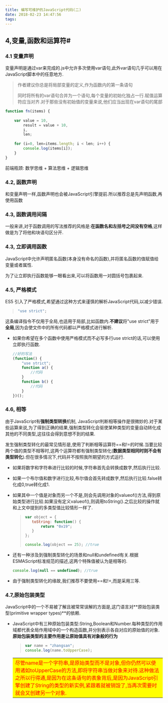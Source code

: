```yaml
---
title: 编写可维护的JavaScript代码(二)
date: 2018-02-23 14:47:56
tags:
---
```


## 4,变量,函数和运算符#

### 4.1 变量声明

变量声明是通过var来完成的.js中允许多次使用var语句,此外var语句几乎可以用在JavaScript脚本中的任意地方.

>作者建议你总是将局部变量的定义,作为函数内的第一条语句
>
>同时将所有的var语句合并为一个语句,每个变量的初始化独占一行.赋值运算符应当对齐.对于那些没有初始值的变量来说,他们应当出现在var语句的尾部

````js
function fn(items) {
    
    var value = 10,
        result = value + 10,
        i,
        len;
    
    for (i=0, len=items.length; i < len; i++) {
        console.log(items[i]);
    }
}
````

前端瓶颈:    数学思维   +   算法思维   +  逻辑思维

### 4.2, 函数声明

和变量声明一样,函数声明也会被JavaScript引擎提前.所以推荐总是先声明函数,再使用函数

### 4.3, 函数调用间隔

一般来讲,对于函数调用的写法推荐的风格是:**在函数名和左括号之间没有空格**,这样做是为了将他和块语句区分开.

### 4.3, 立即调用函数

JavaScript中允许声明匿名函数(本身没有命名的函数),并将匿名函数的值赋值给变量或者属性.

为了让立即执行函数能够一眼看出来,可以将函数用一对圆括号包裹起来.

### 4.5, 严格模式

ES5 引入了严格模式,希望通过这种方式来谨慎的解析JavaScript代码,以减少错误.

>```js
>"use strict";
>```

这条编译指令不仅用于全局,也适用于局部,比如函数内.**不建议**将"use strict"用于**全局**,因为会使文件中的所有代码都以严格模式进行解析.

* 如果你希望在多个函数中使用严格模式而不必写多行use strict的话,可以使用立即执行函数.

  ````js
  //好的写法
  (function() {
      "use strict";
      function a() {
          //代码
      }
      function b() {
          //代码
      }
  })();
  ````

  

### 4.6, 相等

由于JavaScript有**强制类型转换**机制, JavaScript判断相等操作是很微妙的.对于某些运算来说,为了得到正确的结果,强制类型转化会驱使某种类型的变量自动转化成其他的不同类型,这往往会得到意想不到的结果.

发生强制类型转化的最常见情形是,使用了判断相等运算符==和!=的时候.当要比较两个值的类型不相等时,这两个运算符都有强制类型转化(**数据类型相同时则不会有类型转化**).但在很多情况下,代码并不按照我所期望的方式运行.

* 如果将数字和字符串进行比较的时候,字符串首先会转换成数字,然后执行比较.

* 如果一个布尔值和数字进行比较,布尔值会首先转成数字,然后执行比较.false转化成0,true转化成1.

* 如果其中一个值是对象而另一个不是,则会先调用对象的valueof()方法,得到原始类型进行比较.如果没有定义valueof(),则调用toString().之后比较的操作就和上文中提到的多类型值比较情形一样了.

  >````js
  >var object = {
  >    toString: function() {
  >        return "0x19";
  >    }
  >};
  >
  >console.log(object == 25); //true
  >````

* 还有一种涉及到强制类型转化的场景和null和undefined有关.根据ESMAScript标准规范的描述,这两个特殊值被认为是相等的.

  ````js
  console.log(null == undefined); //true
  ````

  

* 由于强制类型转化的缘故,我们推荐不要使用==和!=,而是采用三等.

### 4.7,原始包装类型

JavaScript中的一个不易被了解且被常常误解的方面是,这门语言对**原始包装类型(primitive wrapper types)**的依赖.

* JavaScript中有三种原始包装类型:String,Boolean和Number.每种类型的作用域都代表全局作用域中的一个构造函数,并分别表示各自对应的原始值的对象.**原始包装类型的主要作用是让原始值具有对象般的行为**                           

  >````js
  >var name = "zhangsan";
  >console.log(name.toUpperCase);
  >````
  >

  <table><tr><td bgcolor=yellow><font color=red>尽管name是一个字符串,是原始类型而不是对象,但你仍然可以使用诸如toUpperCase的方法,即将字符串当做对象来对待.这种做法之所以行得通,是因为在这条语句的表象背后,是因为JavaScript引擎创建了String的类型的新实例,紧跟着就被销毁了,当再次需要时就会又创建另一个对象.</font></td></tr></table>

  

